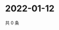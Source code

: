 # 2022-01-12

共 0 条

<!-- BEGIN WEIBO -->
<!-- 最后更新时间 Wed Jan 12 2022 20:03:22 GMT+0800 (China Standard Time) -->

<!-- END WEIBO -->
